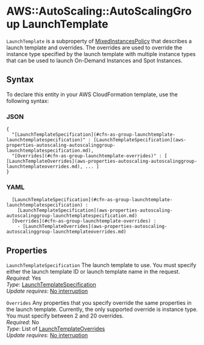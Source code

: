 # AWS::AutoScaling::AutoScalingGroup LaunchTemplate<a name="aws-properties-autoscaling-autoscalinggroup-launchtemplate"></a>

 `LaunchTemplate` is a subproperty of [MixedInstancesPolicy](https://docs.aws.amazon.com/AWSCloudFormation/latest/UserGuide/aws-properties-autoscaling-autoscalinggroup-mixedinstancespolicy.html) that describes a launch template and overrides\. The overrides are used to override the instance type specified by the launch template with multiple instance types that can be used to launch On\-Demand Instances and Spot Instances\. 

## Syntax<a name="aws-properties-autoscaling-autoscalinggroup-launchtemplate-syntax"></a>

To declare this entity in your AWS CloudFormation template, use the following syntax:

### JSON<a name="aws-properties-autoscaling-autoscalinggroup-launchtemplate-syntax.json"></a>

```
{
  "[LaunchTemplateSpecification](#cfn-as-group-launchtemplate-launchtemplatespecification)" : [LaunchTemplateSpecification](aws-properties-autoscaling-autoscalinggroup-launchtemplatespecification.md),
  "[Overrides](#cfn-as-group-launchtemplate-overrides)" : [ [LaunchTemplateOverrides](aws-properties-autoscaling-autoscalinggroup-launchtemplateoverrides.md), ... ]
}
```

### YAML<a name="aws-properties-autoscaling-autoscalinggroup-launchtemplate-syntax.yaml"></a>

```
﻿  [LaunchTemplateSpecification](#cfn-as-group-launchtemplate-launchtemplatespecification) : 
    [LaunchTemplateSpecification](aws-properties-autoscaling-autoscalinggroup-launchtemplatespecification.md)
﻿  [Overrides](#cfn-as-group-launchtemplate-overrides) : 
    - [LaunchTemplateOverrides](aws-properties-autoscaling-autoscalinggroup-launchtemplateoverrides.md)
```

## Properties<a name="aws-properties-autoscaling-autoscalinggroup-launchtemplate-properties"></a>

`LaunchTemplateSpecification`  <a name="cfn-as-group-launchtemplate-launchtemplatespecification"></a>
The launch template to use\. You must specify either the launch template ID or launch template name in the request\.   
*Required*: Yes  
*Type*: [LaunchTemplateSpecification](aws-properties-autoscaling-autoscalinggroup-launchtemplatespecification.md)  
*Update requires*: [No interruption](https://docs.aws.amazon.com/AWSCloudFormation/latest/UserGuide/using-cfn-updating-stacks-update-behaviors.html#update-no-interrupt)

`Overrides`  <a name="cfn-as-group-launchtemplate-overrides"></a>
Any properties that you specify override the same properties in the launch template\. Currently, the only supported override is instance type\.   
You must specify between 2 and 20 overrides\.  
*Required*: No  
*Type*: List of [LaunchTemplateOverrides](aws-properties-autoscaling-autoscalinggroup-launchtemplateoverrides.md)  
*Update requires*: [No interruption](https://docs.aws.amazon.com/AWSCloudFormation/latest/UserGuide/using-cfn-updating-stacks-update-behaviors.html#update-no-interrupt)